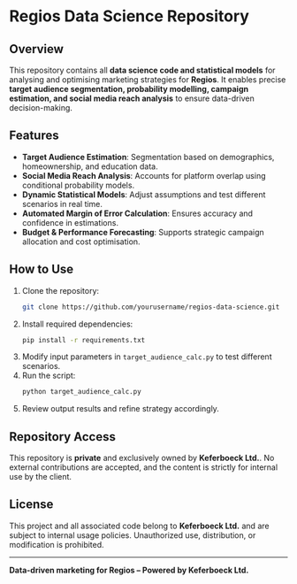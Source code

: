 # Regios Data Science Repository

## Overview
This repository contains all **data science code and statistical models** for analysing and optimising marketing strategies for **Regios**. It enables precise **target audience segmentation, probability modelling, campaign estimation, and social media reach analysis** to ensure data-driven decision-making.

## Features
- **Target Audience Estimation**: Segmentation based on demographics, homeownership, and education data.
- **Social Media Reach Analysis**: Accounts for platform overlap using conditional probability models.
- **Dynamic Statistical Models**: Adjust assumptions and test different scenarios in real time.
- **Automated Margin of Error Calculation**: Ensures accuracy and confidence in estimations.
- **Budget & Performance Forecasting**: Supports strategic campaign allocation and cost optimisation.

## How to Use
1. Clone the repository:
   ```bash
   git clone https://github.com/yourusername/regios-data-science.git
   ```
2. Install required dependencies:
   ```bash
   pip install -r requirements.txt
   ```
3. Modify input parameters in `target_audience_calc.py` to test different scenarios.
4. Run the script:
   ```bash
   python target_audience_calc.py
   ```
5. Review output results and refine strategy accordingly.

## Repository Access
This repository is **private** and exclusively owned by **Keferboeck Ltd.**. No external contributions are accepted, and the content is strictly for internal use by the client.

## License
This project and all associated code belong to **Keferboeck Ltd.** and are subject to internal usage policies. Unauthorized use, distribution, or modification is prohibited.

---
**Data-driven marketing for Regios – Powered by Keferboeck Ltd.**
